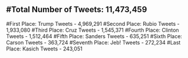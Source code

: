 #Total Number of Tweets: 11,473,459 
---
#First Place: Trump Tweets - 4,969,291
#Second Place: Rubio Tweets - 1,933,080
#Third Place: Cruz Tweets - 1,545,371
#Fourth Place: Clinton Tweets - 1,512,464
#Fifth Place: Sanders Tweets - 635,251
#Sixth Place: Carson Tweets - 363,724
#Seventh Place: Jeb! Tweets - 272,234
#Last Place: Kasich Tweets - 243,051
